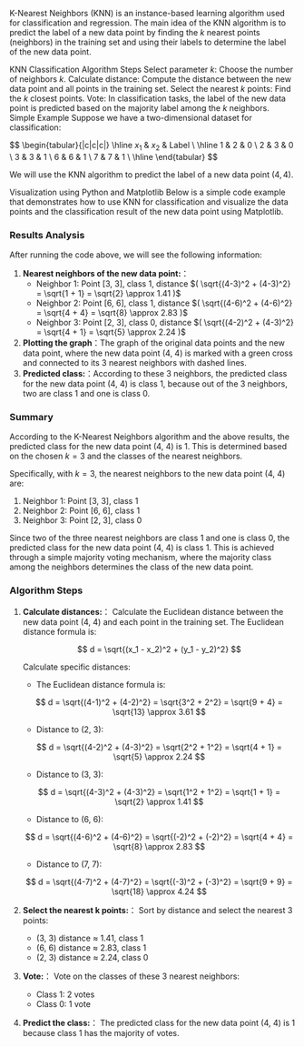 K-Nearest Neighbors (KNN) is an instance-based learning algorithm used for classification and regression. The main idea of the KNN algorithm is to predict the label of a new data point by finding the $k$ nearest points (neighbors) in the training set and using their labels to determine the label of the new data point.

KNN Classification Algorithm Steps
Select parameter $k$: Choose the number of neighbors $k$.
Calculate distance: Compute the distance between the new data point and all points in the training set.
Select the nearest $k$ points: Find the $k$ closest points.
Vote: In classification tasks, the label of the new data point is predicted based on the majority label among the $k$ neighbors.
Simple Example
Suppose we have a two-dimensional dataset for classification:


$$
\begin{tabular}{|c|c|c|}
\hline
$x_1$ & $x_2$ & Label \\
\hline
1 & 2 & 0 \\
2 & 3 & 0 \\
3 & 3 & 1 \\
6 & 6 & 1 \\
7 & 7 & 1 \\
\hline
\end{tabular}
$$


We will use the KNN algorithm to predict the label of a new data point $(4,4)$.

Visualization using Python and Matplotlib
Below is a simple code example that demonstrates how to use KNN for classification and visualize the data points and the classification result of the new data point using Matplotlib.



### Results Analysis

After running the code above, we will see the following information:

1. **Nearest neighbors of the new data point:**：
    - Neighbor 1: Point [3, 3], class 1, distance $( \sqrt{(4-3)^2 + (4-3)^2} = \sqrt{1 + 1} = \sqrt{2} \approx 1.41 )$
    - Neighbor 2: Point [6, 6], class 1, distance $( \sqrt{(4-6)^2 + (4-6)^2} = \sqrt{4 + 4} = \sqrt{8} \approx 2.83 )$
    - Neighbor 3: Point [2, 3], class 0, distance $( \sqrt{(4-2)^2 + (4-3)^2} = \sqrt{4 + 1} = \sqrt{5} \approx 2.24 )$
2. **Plotting the graph**：The graph of the original data points and the new data point, where the new data point (4, 4) is marked with a green cross and connected to its 3 nearest neighbors with dashed lines.
3. **Predicted class:**：According to these 3 neighbors, the predicted class for the new data point (4, 4) is class 1, because out of the 3 neighbors, two are class 1 and one is class 0.

### Summary

According to the K-Nearest Neighbors algorithm and the above results, the predicted class for the new data point (4, 4) is 1. This is determined based on the chosen $k = 3$ and the classes of the nearest neighbors.


Specifically, with $k = 3$, the nearest neighbors to the new data point (4, 4) are:
1. Neighbor 1: Point [3, 3], class 1
2. Neighbor 2: Point [6, 6], class 1
3. Neighbor 3: Point [2, 3], class 0

Since two of the three nearest neighbors are class 1 and one is class 0, the predicted class for the new data point (4, 4) is class 1. This is achieved through a simple majority voting mechanism, where the majority class among the neighbors determines the class of the new data point.

### Algorithm Steps

1. **Calculate distances:**：
Calculate the Euclidean distance between the new data point (4, 4) and each point in the training set.
    The Euclidean distance formula is:
   
    
    $$
    d = \sqrt{(x_1 - x_2)^2 + (y_1 - y_2)^2}
    $$
    
    Calculate specific distances:
    
    - The Euclidean distance formula is:
    
    $$
    d = \sqrt{(4-1)^2 + (4-2)^2} = \sqrt{3^2 + 2^2} = \sqrt{9 + 4} = \sqrt{13} \approx 3.61
    $$
    
    - Distance to (2, 3):
    
    $$
    d = \sqrt{(4-2)^2 + (4-3)^2} = \sqrt{2^2 + 1^2} = \sqrt{4 + 1} = \sqrt{5} \approx 2.24
    $$
    
    - Distance to (3, 3):
    
    $$
    d = \sqrt{(4-3)^2 + (4-3)^2} = \sqrt{1^2 + 1^2} = \sqrt{1 + 1} = \sqrt{2} \approx 1.41
    $$
    
    - Distance to (6, 6):
    
    $$
    d = \sqrt{(4-6)^2 + (4-6)^2} = \sqrt{(-2)^2 + (-2)^2} = \sqrt{4 + 4} = \sqrt{8} \approx 2.83
    $$
    
    - Distance to (7, 7):
    
    $$
    d = \sqrt{(4-7)^2 + (4-7)^2} = \sqrt{(-3)^2 + (-3)^2} = \sqrt{9 + 9} = \sqrt{18} \approx 4.24
    $$
    
2. **Select the nearest k points:**：
Sort by distance and select the nearest 3 points:
    - (3, 3) distance ≈ 1.41, class 1
    - (6, 6) distance ≈ 2.83, class 1
    - (2, 3) distance ≈ 2.24, class 0
3. **Vote:**：
Vote on the classes of these 3 nearest neighbors:
    - Class 1: 2 votes
    - Class 0: 1 vote
4. **Predict the class:**：
The predicted class for the new data point (4, 4) is 1 because class 1 has the majority of votes.










